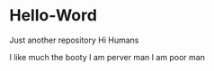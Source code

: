 # Hello-Word
Just another repository
Hi Humans 

I like much the booty 
I am perver man 
I am poor man 
